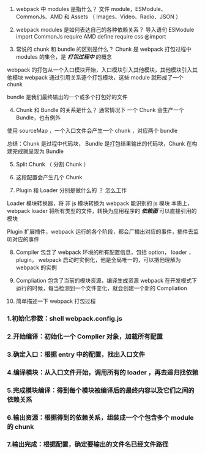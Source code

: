1. webpack 中 modules 是指什么？
文件 module，ESModule、CommonJs、AMD 和 Assets （ Images、Video、Radio、JSON ）

2. webpack modules 是如何表达自己的各种依赖关系？
导入语句
ESModule import
CommonJs require
AMD define require
css @import

3. 常说的 chunk 和 bundle 的区别是什么？
Chunk 是 webpack 打包过程中 modules 的集合，是 ***打包过程中*** 的概念

webpack 的打包从一个入口模块开始，入口模块引入其他模块，其他模块引入其他模块
webpack 通过引用关系逐个打包模块，这些 module 就形成了一个 chunk

bundle 是我们最终输出的一个或多个打包好的文件

4. Chunk 和 Bundle 的关系是什么？
通常情况下 一个 Chunk 会生产一个 Bundle，也有例外

使用 sourceMap ，一个入口文件会产生一个 chunk ，对应两个 bundle

总结：Chunk 是过程中代码块， Bundle 是打包结果输出的代码块，Chunk 在构建完成就呈现为 Bundle

5. Split Chunk （ 分割 Chunk ）

6. 这段配置会产生几个 Chunk

7. Plugin 和 Loader 分别是做什么的 ？ 怎么工作

Loader 模块转换器，将 非 js 模块转换为 webpack 能识别的 js 模块
本质上，webpack loader 将所有类型的文件，转换为应用程序的 ***依赖图*** 可以直接引用的模块

Plugin 扩展插件，webpack 运行的各个阶段，都会广播出对应的事件，插件去监听对应的事件

8. Compiler 
包含了 webpack 环境的所有配置信息，包括 option， loader ， plugin。
webpack 启动时实例化，他是全局唯一的，可以把他理解为 webpack 的实例

9. Compliation
包含了当前的模块资源，编译生成资源
webpack 在开发模式下运行的时候，每当检测到一个文件变化，就会创建一个新的 Compliation

10. 简单描述一下 webpack 打包过程
### 1.初始化参数：shell webpack.config.js
### 2.开始编译：初始化一个 Complier 对象，加载所有配置
### 3.确定入口：根据 entry 中的配置，找出入口文件
### 4.编译模块：从入口文件开始，调用所有的 loader ，再去递归找依赖
### 5.完成模块编译：得到每个模块被编译后的最终内容以及它们之间的依赖关系
### 6.输出资源：根据得到的依赖关系，组装成一个个包含多个 module 的 chunk
### 7.输出完成：根据配置，确定要输出的文件名已经文件路径